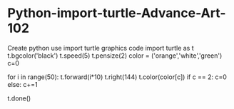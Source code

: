# Python-import-turtle-Advance-Art-102
Create python use import turtle graphics code
import turtle as t 
t.bgcolor('black')
t.speed(5)
t.pensize(2)
color = ('orange','white','green')
c=0

for i in range(50):
    t.forward(i*10)
    t.right(144)
    t.color(color[c])
    if c == 2:
        c=0
    else:
        c+=1

t.done()

